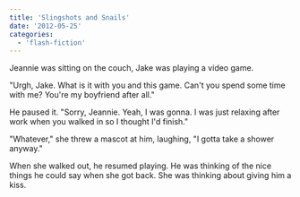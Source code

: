 ```yaml
---
title: 'Slingshots and Snails'
date: '2012-05-25'
categories:
  - 'flash-fiction'
---
```


Jeannie was sitting on the couch, Jake was playing a video game.

<!-- truncate -->


"Urgh, Jake. What is it with you and this game. Can't you spend some time with
me? You're my boyfriend after all."

He paused it. "Sorry, Jeannie. Yeah, I was gonna. I was just relaxing after work
when you walked in so I thought I'd finish."

"Whatever," she threw a mascot at him, laughing, "I gotta take a shower anyway."

When she walked out, he resumed playing. He was thinking of the nice things he
could say when she got back. She was thinking about giving him a kiss.
